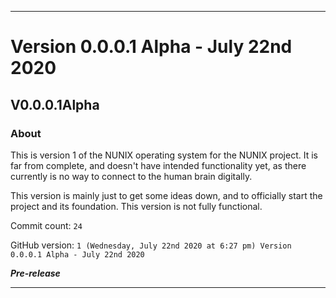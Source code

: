 
***

# Version 0.0.0.1 Alpha - July 22nd 2020

## V0.0.0.1Alpha

### About

This is version 1 of the NUNIX operating system for the NUNIX project. It is far from complete, and doesn't have intended functionality yet, as there currently is no way to connect to the human brain digitally.

This version is mainly just to get some ideas down, and to officially start the project and its foundation. This version is not fully functional.

Commit count: `24`

GitHub version: `1 (Wednesday, July 22nd 2020 at 6:27 pm) Version 0.0.0.1 Alpha - July 22nd 2020`

***Pre-release***

***
